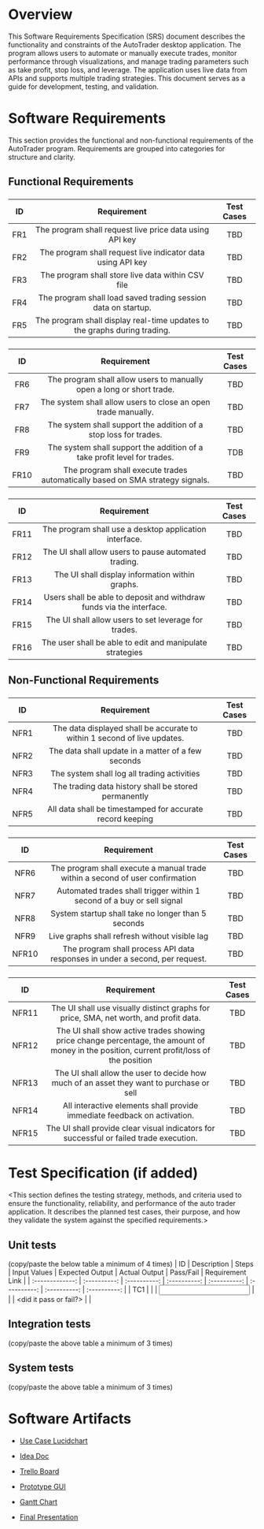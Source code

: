 # Overview
This Software Requirements Specification (SRS) document describes the functionality and constraints of the AutoTrader desktop application. The program allows users to automate or manually execute trades, monitor performance through visualizations, and manage trading parameters such as take profit, stop loss, and leverage. The application uses live data from APIs and supports multiple trading strategies. This document serves as a guide for development, testing, and validation.

# Software Requirements
This section provides the functional and non-functional requirements of the AutoTrader program. Requirements are grouped into categories for structure and clarity.

## Functional Requirements
### <Data Management>
| ID | Requirement | Test Cases |
| :-------------: | :----------: | :----------: |
| FR1 | The program shall request live price data using API key | TBD |
| FR2 | The program shall request live indicator data using API key | TBD |
| FR3 | The program shall store live data within CSV file  | TBD |
| FR4 | The program shall load saved trading session data on startup. | TBD |
| FR5 | The program shall display real-time updates to the graphs during trading. | TBD |
### <Trade Management>
| ID | Requirement | Test Cases |
| :-------------: | :----------: | :----------: |
| FR6 | The program shall allow users to manually open a long or short trade. | TBD |
| FR7| The system shall allow users to close an open trade manually. | TBD |
| FR8 | The system shall support the addition of a stop loss for trades. | TBD |
| FR9 | The system shall support the addition of a take profit level for trades. | TDB |
| FR10 | The program shall execute trades automatically based on SMA strategy signals. | TBD |
### <User Interface>
| ID | Requirement | Test Cases |
| :-------------: | :----------: | :----------: |
| FR11 | The program shall use a desktop application interface. | TBD |
| FR12 | The UI shall allow users to pause automated trading. | TBD |
| FR13 | The UI shall display information within graphs. | TBD |
| FR14 | Users shall be able to deposit and withdraw funds via the interface. | TBD |
| FR15 | The UI shall allow users to set leverage for trades. | TBD |
| FR16 | The user shall be able to edit and manipulate strategies | TBD |

## Non-Functional Requirements
### <Data Management>
| ID | Requirement | Test Cases |
| :-------------: | :----------: | :----------: |
| NFR1 | The data displayed shall be accurate to within 1 second of live updates. | TBD |
| NFR2 | The data shall update in a matter of a few seconds | TBD |
| NFR3 | The system shall log all trading activities | TBD |
| NFR4 | The trading data history shall be stored permanently | TBD |
| NFR5 | All data shall be timestamped for accurate record keeping | TBD |
### <Performance and Efficiency>
| ID | Requirement | Test Cases |
| :-------------: | :----------: | :----------: |
| NFR6 | The program shall execute a manual trade within a second of user confirmation | TBD |
| NFR7 | Automated trades shall trigger within 1 second of a buy or sell signal | TBD |
| NFR8 | System startup shall take no longer than 5 seconds | TBD |
| NFR9 | Live graphs shall refresh without visible lag | TBD |
| NFR10 | The program shall process API data responses in under a second, per request. | TBD |
### <User Interface>
| ID | Requirement | Test Cases |
| :-------------: | :----------: | :----------: |
| NFR11 | The UI shall use visually distinct graphs for price, SMA, net worth, and profit data. | TBD |
| NFR12 | The UI shall show active trades showing price change percentage, the amount of money in the position, current profit/loss of the position | TBD |
| NFR13 | The UI shall allow the user to decide how much of an asset they want to purchase or sell | TBD |
| NFR14 | All interactive elements shall provide immediate feedback on activation. | TBD |
| NFR15 | The UI shall provide clear visual indicators for successful or failed trade execution. | TBD |

# Test Specification (if added)
<This section defines the testing strategy, methods, and criteria used to ensure the functionality, reliability, and performance of the auto trader application. It describes the planned test cases, their purpose, and how they validate the system against the specified requirements.>
## Unit tests
(copy/paste the below table a minimum of 4 times)
| ID | Description | Steps | Input Values | Expected Output | Actual Output
| Pass/Fail | Requirement Link |
| :-------------: | :----------: | :----------: | :----------: | :----------:
| :----------: | :----------: | :----------: |
| TC1 | <TC1 description> | <steps to execute TC1> | <input values to this
test case> | <expected output as a result of test case> | <actual output of
test case> | <did it pass or fail?> | <requirement IDs this test case is
linked to> |

## Integration tests
(copy/paste the above table a minimum of 3 times)

## System tests
(copy/paste the above table a minimum of 3 times)

# Software Artifacts
<Key deliverables and components produced and used throughout the development of the project>

* [Use Case Lucidchart](https://lucid.app/lucidchart/4526676c-834a-4f2b-8cfa-a9dc2e0721cd/edit?viewport_loc=-653%2C136%2C3354%2C1379%2C.Q4MUjXso07N&invitationId=inv_3f43ef50-38d6-4c75-a037-401fbb2b5d55)

* [Idea Doc](https://docs.google.com/document/d/1d3P0VOt5sV0tdv9Wqa1Ne2ZHNL_9CU0AVL8GTHbeNXE/edit?usp=sharing)

* [Trello Board](https://trello.com/b/0UfcR0VN/gvsu-cis350-team-1)

* [Prototype GUI](https://discoursemap.retool.com/apps/a8ea5b26-8745-11ef-9a25-5bbe01d66544/Team-1---Auto-Trader-Prorotype-GUI)

* [Gantt Chart](CIS350-Team-1-Gantt.pdf) 

* [Final Presentation](CIS350_Auto_Trader_Final_Team1.pdf)